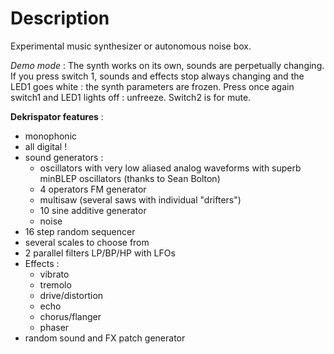 # Description
Experimental music synthesizer or autonomous noise box.

*Demo mode* : The synth works on its own, sounds are perpetually changing.
If you press switch 1, sounds and effects stop always changing and the LED1 goes white : the synth parameters are frozen. Press once again switch1 and LED1 lights off : unfreeze.
Switch2 is for mute.

**Dekrispator features** :

 * monophonic
 * all digital !
 * sound generators :
   * oscillators with very low aliased analog waveforms with superb minBLEP oscillators (thanks to Sean Bolton)
   * 4 operators FM generator
   * multisaw (several saws with individual "drifters")
   * 10 sine additive generator
   * noise
 * 16 step random sequencer
 * several scales to choose from
 * 2 parallel filters LP/BP/HP with LFOs
 * Effects :
   * vibrato
   * tremolo
   * drive/distortion
   * echo
   * chorus/flanger
   * phaser
 * random sound and FX patch generator


